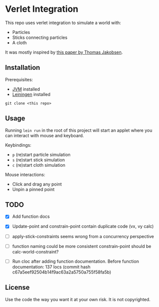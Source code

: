# Verlet Integration

This repo uses verlet integration to simulate a world with:

- Particles
- Sticks connecting particles
- A cloth

It was mostly inspired by [this paper by Thomas
Jakobsen](http://graphics.cs.cmu.edu/nsp/course/15-869/2006/papers/jakobsen.htm).

## Installation

Prerequisites:

- [JVM](http://www.oracle.com/technetwork/java/javase/downloads/index.html)
  installed
- [Leiningen](https://leiningen.org) installed

`git clone <this repo>`

## Usage

Running `lein run` in the root of this project will start an applet where you
can interact with mouse and keyboard.

Keybindings:

- `p` (re)start particle simulation
- `s` (re)start stick simulation
- `c` (re)start cloth simulation

Mouse interactions:

- Click and drag any point
- Unpin a pinned point

## TODO

- [X] Add function docs
- [X] Update-point and constrain-point contain duplicate code (vx, vy calc)
- [ ] apply-stick-constraints seems wrong from a concurrency perspective
- [ ] function naming could be more consistent constrain-point should be calc-world-constraint?
- [ ] Run cloc after adding function documentation. Before function
  documentation: 137 locs (commit hash c67a5eef92504b14f9ac63a2a5750a755f58fa5b)


## License

Use the code the way you want it at your own risk. It is not copyrighted.
